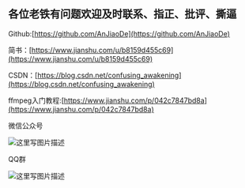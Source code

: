 

## 各位老铁有问题欢迎及时联系、指正、批评、撕逼



Github:[https://github.com/AnJiaoDe](https://github.com/AnJiaoDe)

简书：[https://www.jianshu.com/u/b8159d455c69](https://www.jianshu.com/u/b8159d455c69)

CSDN：[https://blog.csdn.net/confusing_awakening](https://blog.csdn.net/confusing_awakening)

ffmpeg入门教程:[https://www.jianshu.com/p/042c7847bd8a](https://www.jianshu.com/p/042c7847bd8a)

 微信公众号
 
 ![这里写图片描述](https://upload-images.jianshu.io/upload_images/11866078-a1496f60e399e1c3?imageMogr2/auto-orient/strip%7CimageView2/2/w/1240)

QQ群

![这里写图片描述](https://upload-images.jianshu.io/upload_images/11866078-5dd6dc7ad05a5f86?imageMogr2/auto-orient/strip%7CimageView2/2/w/1240)
